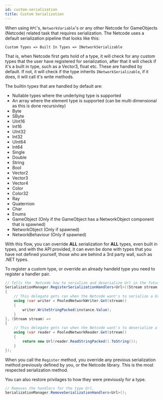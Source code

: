 ```yaml
---
id: custom-serialization
title: Custom Serialization
---
```


When using `RPC`'s, `NetworkVariable`'s or any other Netcode for GameObjects (Netcode) related task that requires serialization. The Netcode uses a default serialization pipeline that looks like this:

``
Custom Types => Built In Types => INetworkSerializable
``

That is, when Netcode first gets hold of a type, it will check for any custom types that the user have registered for serialization, after that it will check if it's a built in type, such as a Vector3, float etc. These are handled by default. If not, it will check if the type inherits `INetworkSerializable`, if it does, it will call it's write methods.

The builtin types that are handled by default are:

* Nullable types where the underlying type is supported
* An array where the element type is supported (can be multi dimensional as this is done recursivley)
* Byte
* SByte
* UInt16
* Int16
* UInt32
* Int32
* UInt64
* Int64
* Single
* Double
* String
* Bool
* Vector2
* Vector3
* Vector4
* Color
* Color32
* Ray
* Quaternion
* Char
* Enums
* GameObject (Only if the GameObject has a NetworkObject component that is spawned)
* NetworkObject (Only if spawned)
* NetworkBehaviour (Only if spawned)

With this flow, you can override **ALL** serialization for **ALL** types, even built in types, and with the API provided, it can even be done with types that you have not defined yourself, those who are behind a 3rd party wall, such as .NET types.

To register a custom type, or override an already handeld type you need to register a handler pair.

```csharp
// Tells the  Netcode how to serialize and deserialize Url in the future.
SerializationManager.RegisterSerializationHandlers<Url>((Stream stream, Url instance) =>
{
    // This delegate gets ran when the Netcode want's to serialize a Url type to the stream.
    using (var writer = PooledNetworkWriter.Get(stream))
    {
        writer.WriteStringPacked(instance.Value);
    }
}, (Stream stream) =>
{
    // This delegate gets ran when the Netcode want's to deserialize a Url type from the stream.
    using (var reader = PooledNetworkReader.Get(stream))
    {
        return new Url(reader.ReadStringPacked().ToString());
    }
});
```

When you call the `Register` method, you override any previous serialization method previously defined by you, or the Netcode library. This is the most respected serialization method.

You can also restore privilages to how they were previously for a type.

```csharp
// Removes the handlers for the type Url.
SerializationManager.RemoveSerializationHandlers<Url>();
```